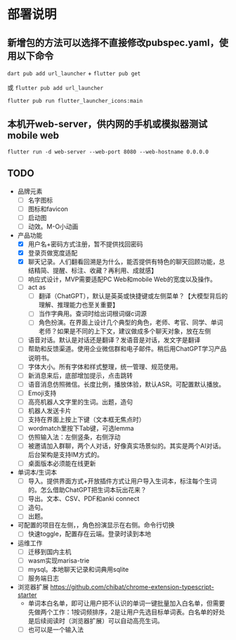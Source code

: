 # 部署说明

## 新增包的方法可以选择不直接修改pubspec.yaml，使用以下命令

`dart pub add url_launcher` + `flutter pub get`

或 `flutter pub add url_launcher`

`flutter pub run flutter_launcher_icons:main`

## 本机开web-server，供内网的手机或模拟器测试mobile web

`flutter run -d web-server --web-port 8080 --web-hostname 0.0.0.0`

## TODO


- 品牌元素
  - [ ] 名字图标
  - [ ] 图标和favicon
  - [ ] 启动图
  - [ ] 动效。M-O小动画
- 产品功能
  - [x] 用户名+密码方式注册，暂不提供找回密码
  - [x] 登录页做宽度适配
  - [x] 聊天记录。人们翻看回溯是为什么，能否提供有特色的聊天回顾功能，总结精简、提醒、标注、收藏？再利用、成就感】
  - [ ] 响应式设计，MVP需要适配PC Web和mobile Web的宽度以及操作。
  - [ ] act as
    - [ ] 翻译（ChatGPT），默认是英英或快捷键或左侧菜单？【大模型背后的理解、推理能力也至关重要】
    - [ ] 当作字典用。查词时给出词根词缀c词源
    - [ ] 角色扮演。在界面上设计几个典型的角色，老师、考官、同学、单词老师？如果是不同的上下文，建议做成多个聊天对象，放在左侧
  - [ ] 语音对话。默认是对话还是翻译？发语音是对话，发文字是翻译
  - [ ] 帮助和反馈渠道。使用企业微信群和电子邮件。稍后用ChatGPT学习产品说明书。
  - [ ] 字体大小。所有字体和样式整理，统一管理、规范使用。
  - [ ] 新消息来后，底部增加提示，点击跳转
  - [ ] 语音消息仿照微信。长度比例，播放体验，默认ASR。可配置默认播放。
  - [ ] Emoji支持
  - [ ] 高亮机器人文字里的生词。出题，造句
  - [ ] 机器人发送卡片
  - [ ] 支持在界面上按上下键（文本框无焦点时）
  - [ ] wordmatch里按下Tab键，可选lemma
  - [ ] 仿照输入法：左侧竖条，右侧浮动
  - [ ] 被邀请加入群聊，两个人对话，好像真实场景似的。其实是两个AI对话。后台架构是支持IM方式的。
  - [ ] 桌面版本必须能在线更新
- 单词本/生词本
  - [ ] 导入。提供界面方式+开放插件方式让用户导入生词本，标注每个生词的。怎么借助ChatGPT把生词本玩出花来？
  - [ ] 导出。文本、CSV、PDF和anki connect
  - [ ] 造句。
  - [ ] 出题。
- 可配置的项目在左侧，，角色扮演显示在右侧。命令行切换
  - [ ] 快速toggle，配置存在云端。登录时读到本地
- 运维工作
  - [ ] 迁移到国内主机
  - [ ] wasm实现marisa-trie
  - [ ] mysql。本地聊天记录和词典用sqlite
  - [ ] 服务端日志
- 浏览器扩展 https://github.com/chibat/chrome-extension-typescript-starter
  - 单词本白名单，即可让用户把不认识的单词一键批量加入白名单，但需要先做两个工作：1按词频排序，2是让用户先选目标单词表。白名单的好处是后续阅读时（浏览器扩展）可以自动高亮生词。
  - [ ] 也可以是一个输入法